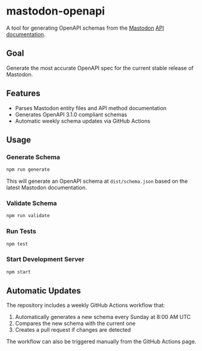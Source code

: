 # mastodon-openapi

A tool for generating OpenAPI schemas from the [Mastodon](https://joinmastodon.org/) [API documentation](https://github.com/mastodon/documentation).

## Goal

Generate the most accurate OpenAPI spec for the current stable release of Mastodon.

## Features

- Parses Mastodon entity files and API method documentation
- Generates OpenAPI 3.1.0 compliant schemas
- Automatic weekly schema updates via GitHub Actions

## Usage

### Generate Schema

```bash
npm run generate
```

This will generate an OpenAPI schema at `dist/schema.json` based on the latest Mastodon documentation.

### Validate Schema

```bash
npm run validate
```

### Run Tests

```bash
npm test
```

### Start Development Server

```bash
npm start
```

## Automatic Updates

The repository includes a weekly GitHub Actions workflow that:

1. Automatically generates a new schema every Sunday at 8:00 AM UTC
2. Compares the new schema with the current one
3. Creates a pull request if changes are detected

The workflow can also be triggered manually from the GitHub Actions page.

